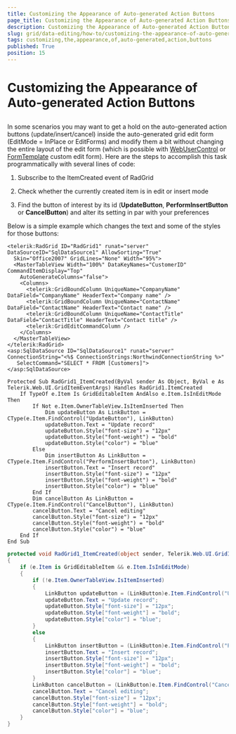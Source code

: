 ```yaml
---
title: Customizing the Appearance of Auto-generated Action Buttons
page_title: Customizing the Appearance of Auto-generated Action Buttons | RadGrid for ASP.NET AJAX Documentation
description: Customizing the Appearance of Auto-generated Action Buttons
slug: grid/data-editing/how-to/customizing-the-appearance-of-auto-generated-action-buttons
tags: customizing,the,appearance,of,auto-generated,action,buttons
published: True
position: 15
---
```


# Customizing the Appearance of Auto-generated Action Buttons



## 

In some scenarios you may want to get a hold on the auto-generated action buttons (update/insert/cancel) inside the auto-generated grid edit form (EditMode = InPlace or EditForms) and modify them a bit without changing the entire layout of the edit form (which is possible with [WebUserControl](http://demos.telerik.com/aspnet-ajax/Grid/Examples/DataEditing/UserControlEditForm/DefaultCS.aspx) or [FormTemplate](http://demos.telerik.com/aspnet-ajax/Grid/Examples/DataEditing/TemplateFormUpdate/DefaultCS.aspx) custom edit form). Here are the steps to accomplish this task programmatically with several lines of code:

1. Subscribe to the ItemCreated event of RadGrid

1. Check whether the currently created item is in edit or insert mode

1. Find the button of interest by its id (**UpdateButton**, **PerformInsertButton** or **CancelButton**) and alter its setting in par with your preferences

Below is a simple example which changes the text and some of the styles for those buttons:



````ASP.NET
<telerik:RadGrid ID="RadGrid1" runat="server" DataSourceID="SqlDataSource1" AllowSorting="True"
  Skin="Office2007" GridLines="None" Width="95%">
  <MasterTableView Width="100%" DataKeyNames="CustomerID" CommandItemDisplay="Top"
    AutoGenerateColumns="false">
    <Columns>
      <telerik:GridBoundColumn UniqueName="CompanyName" DataField="CompanyName" HeaderText="Company name" />
      <telerik:GridBoundColumn UniqueName="ContactName" DataField="ContactName" HeaderText="Contact name" />
      <telerik:GridBoundColumn UniqueName="ContactTitle" DataField="ContactTitle" HeaderText="Contact title" />
      <telerik:GridEditCommandColumn />
    </Columns>
  </MasterTableView>
</telerik:RadGrid>
<asp:SqlDataSource ID="SqlDataSource1" runat="server" ConnectionString="<%$ ConnectionStrings:NorthwindConnectionString %>"
   SelectCommand="SELECT * FROM [Customers]">
</asp:SqlDataSource> 
````
````VB
Protected Sub RadGrid1_ItemCreated(ByVal sender As Object, ByVal e As Telerik.Web.UI.GridItemEventArgs) Handles RadGrid1.ItemCreated
    If TypeOf e.Item Is GridEditableItem AndAlso e.Item.IsInEditMode Then
        If Not e.Item.OwnerTableView.IsItemInserted Then
            Dim updateButton As LinkButton = CType(e.Item.FindControl("UpdateButton"), LinkButton)
            updateButton.Text = "Update record"
            updateButton.Style("font-size") = "12px"
            updateButton.Style("font-weight") = "bold"
            updateButton.Style("color") = "blue"
        Else
            Dim insertButton As LinkButton = CType(e.Item.FindControl("PerformInsertButton"), LinkButton)
            insertButton.Text = "Insert record"
            insertButton.Style("font-size") = "12px"
            insertButton.Style("font-weight") = "bold"
            insertButton.Style("color") = "blue"
        End If
        Dim cancelButton As LinkButton = CType(e.Item.FindControl("CancelButton"), LinkButton)
        cancelButton.Text = "Cancel editing"
        cancelButton.Style("font-size") = "12px"
        cancelButton.Style("font-weight") = "bold"
        cancelButton.Style("color") = "blue"
    End If
End Sub
````
````C#	
protected void RadGrid1_ItemCreated(object sender, Telerik.Web.UI.GridItemEventArgs e)
{
    if (e.Item is GridEditableItem && e.Item.IsInEditMode)
    {
        if (!e.Item.OwnerTableView.IsItemInserted)
        {
            LinkButton updateButton = (LinkButton)e.Item.FindControl("UpdateButton");
            updateButton.Text = "Update record";
            updateButton.Style["font-size"] = "12px";
            updateButton.Style["font-weight"] = "bold";
            updateButton.Style["color"] = "blue";
        }
        else
        {
            LinkButton insertButton = (LinkButton)e.Item.FindControl("PerformInsertButton");
            insertButton.Text = "Insert record";
            insertButton.Style["font-size"] = "12px";
            insertButton.Style["font-weight"] = "bold";
            insertButton.Style["color"] = "blue";
        }
        LinkButton cancelButton = (LinkButton)e.Item.FindControl("CancelButton");
        cancelButton.Text = "Cancel editing";
        cancelButton.Style["font-size"] = "12px";
        cancelButton.Style["font-weight"] = "bold";
        cancelButton.Style["color"] = "blue";
    }
}	
````

